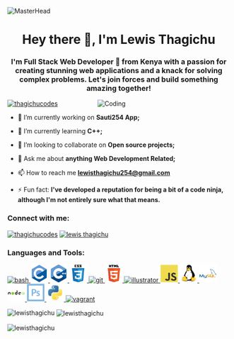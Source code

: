 ![MasterHead](https://rishavanand.github.io/static/images/greetings.gif)
<h1 align="center">Hey there 👋, I'm Lewis Thagichu</h1>
<h3 align="center">I'm Full Stack Web Developer 🚀 from Kenya with a passion for creating stunning web applications and a knack for solving complex problems. Let's join forces and build something amazing together!</h3>
<img align="right" alt="Coding" width="300" src="https://media.tenor.com/whgQwNlVvNkAAAAi/xero-code.gif">
<p align="left"> <a href="https://twitter.com/thagichucodes" target="blank"><img src="https://img.shields.io/twitter/follow/thagichucodes?logo=twitter&style=for-the-badge" alt="thagichucodes" /></a> </p>

- 🔭 I’m currently working on **Sauti254 App;**

- 🌱 I’m currently learning **C++;**

- 👯 I’m looking to collaborate on **Open source projects;**

- 💬 Ask me about **anything Web Development Related;**

- 📫 How to reach me **lewisthagichu254@gmail.com**

- ⚡ Fun fact: **I've developed a reputation for being a bit of a code ninja, although I'm not entirely sure what that means.**

<h3 align="left">Connect with me:</h3>
<p align="left">
<a href="https://twitter.com/thagichucodes" target="blank"><img align="center" src="https://raw.githubusercontent.com/rahuldkjain/github-profile-readme-generator/master/src/images/icons/Social/twitter.svg" alt="thagichucodes" height="30" width="40" /></a>
<a href="https://linkedin.com/in/lewis thagichu" target="blank"><img align="center" src="https://raw.githubusercontent.com/rahuldkjain/github-profile-readme-generator/master/src/images/icons/Social/linked-in-alt.svg" alt="lewis thagichu" height="30" width="40" /></a>
</p>

<h3 align="left">Languages and Tools:</h3>
<p align="left"> <a href="https://www.gnu.org/software/bash/" target="_blank" rel="noreferrer"> <img src="https://www.vectorlogo.zone/logos/gnu_bash/gnu_bash-icon.svg" alt="bash" width="40" height="40"/> </a> <a href="https://www.cprogramming.com/" target="_blank" rel="noreferrer"> <img src="https://raw.githubusercontent.com/devicons/devicon/master/icons/c/c-original.svg" alt="c" width="40" height="40"/> </a> <a href="https://www.w3schools.com/cpp/" target="_blank" rel="noreferrer"> <img src="https://raw.githubusercontent.com/devicons/devicon/master/icons/cplusplus/cplusplus-original.svg" alt="cplusplus" width="40" height="40"/> </a> <a href="https://www.w3schools.com/css/" target="_blank" rel="noreferrer"> <img src="https://raw.githubusercontent.com/devicons/devicon/master/icons/css3/css3-original-wordmark.svg" alt="css3" width="40" height="40"/> </a> <a href="https://git-scm.com/" target="_blank" rel="noreferrer"> <img src="https://www.vectorlogo.zone/logos/git-scm/git-scm-icon.svg" alt="git" width="40" height="40"/> </a> <a href="https://www.w3.org/html/" target="_blank" rel="noreferrer"> <img src="https://raw.githubusercontent.com/devicons/devicon/master/icons/html5/html5-original-wordmark.svg" alt="html5" width="40" height="40"/> </a> <a href="https://www.adobe.com/in/products/illustrator.html" target="_blank" rel="noreferrer"> <img src="https://www.vectorlogo.zone/logos/adobe_illustrator/adobe_illustrator-icon.svg" alt="illustrator" width="40" height="40"/> </a> <a href="https://developer.mozilla.org/en-US/docs/Web/JavaScript" target="_blank" rel="noreferrer"> <img src="https://raw.githubusercontent.com/devicons/devicon/master/icons/javascript/javascript-original.svg" alt="javascript" width="40" height="40"/> </a> <a href="https://www.linux.org/" target="_blank" rel="noreferrer"> <img src="https://raw.githubusercontent.com/devicons/devicon/master/icons/linux/linux-original.svg" alt="linux" width="40" height="40"/> </a> <a href="https://www.mysql.com/" target="_blank" rel="noreferrer"> <img src="https://raw.githubusercontent.com/devicons/devicon/master/icons/mysql/mysql-original-wordmark.svg" alt="mysql" width="40" height="40"/> </a> <a href="https://nodejs.org" target="_blank" rel="noreferrer"> <img src="https://raw.githubusercontent.com/devicons/devicon/master/icons/nodejs/nodejs-original-wordmark.svg" alt="nodejs" width="40" height="40"/> </a> <a href="https://www.photoshop.com/en" target="_blank" rel="noreferrer"> <img src="https://raw.githubusercontent.com/devicons/devicon/master/icons/photoshop/photoshop-line.svg" alt="photoshop" width="40" height="40"/> </a> <a href="https://www.python.org" target="_blank" rel="noreferrer"> <img src="https://raw.githubusercontent.com/devicons/devicon/master/icons/python/python-original.svg" alt="python" width="40" height="40"/> </a> <a href="https://www.vagrantup.com/" target="_blank" rel="noreferrer"> <img src="https://www.vectorlogo.zone/logos/vagrantup/vagrantup-icon.svg" alt="vagrant" width="40" height="40"/> </a> </p>

<p><img align="left" src="https://github-readme-stats.vercel.app/api/top-langs?username=lewisthagichu&show_icons=true&locale=en&layout=compact" alt="lewisthagichu" /></p>

<p>&nbsp;<img align="center" src="https://github-readme-stats.vercel.app/api?username=lewisthagichu&show_icons=true&locale=en" alt="lewisthagichu" /></p>

<p><img align="center" src="https://github-readme-streak-stats.herokuapp.com/?user=lewisthagichu&" alt="lewisthagichu" /></p>
